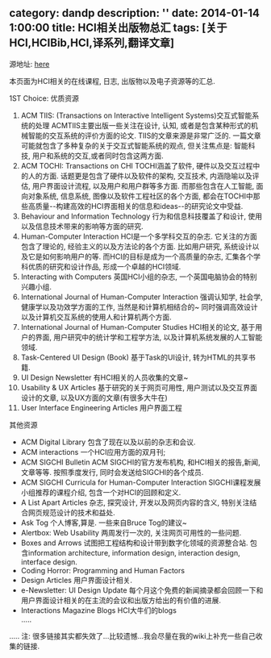 category: dandp
description: ''
date: 2014-01-14 1:00:00
title:  HCI相关出版物总汇
tags: [关于HCI,HCIBib,HCI,译系列,翻译文章]
---

源地址: <a href="http://hcibib.org/publications/" target="_blank">here</a>

本页面为HCI相关的在线课程, 日志, 出版物以及电子资源等的汇总.

1ST Choice: 优质资源

<ol>
	<li>ACM TIIS: (Transactions on Interactive Intelligent Systems)交互式智能系统的处理
		ACMTIIS主要出版一些关注在设计, 认知, 或者是包含某种形式的机械智能的交互系统的评价方面的论文. TIIS的文章来源是非常广泛的. 一篇文章可能就包含了多种复杂的关于交互式智能系统的观点, 但关注焦点是: 智能科技, 用户和系统的交互,或者同时包含这两方面.</li>
	<li>ACM TOCHI: Transactions on CHI
		TOCHI涵盖了软件, 硬件以及交互过程中的人的方面. 话题更是包含了硬件以及软件的架构, 交互技术, 内涵隐喻以及评估, 用户界面设计流程, 以及用户和用户群等多方面. 而那些包含在人工智能, 面向对象系统, 信息系统, 图像以及软件工程社区的各个方面, 都会在TOCHI中那些高质量--构建高效的HCI界面相关的信息和ideas--的研究论文中受益.</li>
	<li>Behaviour and Information Technology
		行为和信息科技覆盖了和设计, 使用以及信息技术带来的影响等方面的研究.</li>
	<li>Human-Computer Interaction
		HCI是一个多学科交互的杂志. 它关注的方面包含了理论的, 经验主义的以及方法论的各个方面. 比如用户研究, 系统设计以及它是如何影响用户的等. 而HCI的目标是成为一个高质量的杂志, 汇集各个学科优质的研究和设计作品, 形成一个卓越的HCI领域.</li>
	<li>Interacting with Computers 
		英国HCI小组的杂志, 一个英国电脑协会的特别兴趣小组.</li>
	<li>International Journal of Human-Computer Interaction 
		强调认知学, 社会学, 健康学以及功效学方面的工作, 当然是和计算机相结合的~ 同时强调高效设计以及计算机交互系统的使用人和计算机两个方面.</li>
	<li>International Journal of Human-Computer Studies 
		HCI相关的论文, 基于用户的界面, 用户研究中的统计学和工程学方法, 以及计算机系统发展的人工智能领域.</li>
	<li>Task-Centered UI Design (Book) 
		基于Task的UI设计, 转为HTML的共享书籍.</li>
	<li>UI Design Newsletter
		有HCI相关的人员收集的文章~</li>
	<li>Usability & UX Articles 
		基于研究的关于网页可用性, 用户测试以及交互界面设计的文章, 以及UX方面的文章(有很多大牛在)</li>
	<li>User Interface Engineering Articles
		用户界面工程</li>
</ol>

其他资源
<ul>
	<li>ACM Digital Library 
		包含了现在以及以前的杂志和会议.</li>
	<li>ACM interactions 
		一个HCI应用方面的双月刊;</li>
	<li>ACM SIGCHI Bulletin 
		ACM SIGCHI的官方发布机构, 和HCI相关的报告,新闻,文章等等. 按照季度发行, 同时会发送给SIGCHI的各个成员.</li>
	<li>ACM SIGCHI Curricula for Human-Computer Interaction 
		SIGCHI课程发展小组推荐的课程介绍, 包含一个对HCI的回顾和定义.</li>
	<li>A List Apart Articles 
		杂志, 探究设计, 开发以及网页内容的含义, 特别关注结合网页规范设计的技术和益处.</li>
	<li>Ask Tog 
		个人博客,算是. 一些来自Bruce Tog的建议~</li>
	<li>Alertbox: Web Usability
		两周发行一次的, 关注网页可用性的一些问题.</li>
	<li>Boxes and Arrows 
		试图把工程结构和设计带到数字化领域的资源整合站. 包含information architecture, information design, interaction design, interface design.</li>
	<li>Coding Horror: Programming and Human Factors
		</li>
	<li>Design Articles
		用户界面设计相关.</li>
	<li>e-Newsletter: UI Design Update
		每个月这个免费的新闻摘录都会回顾一下和用户界面设计相关的在主流的会议和出版方给出的有价值的进展.</li>
	<li>Interactions Magazine Blogs 
		HCI大牛们的blogs</li>
		.....
</ul>
.....
注: 很多链接其实都失效了...比较遗憾...我会尽量在我的wiki上补充一些自己收集的链接.
